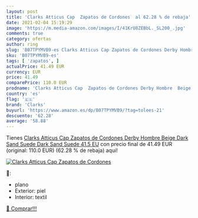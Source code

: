 ```yaml
---
layout: post
title: 'Clarks Atticus Cap  Zapatos de Cordones  al 62.28 % de rebaja'
date: 2021-02-04 15:19:29
image: 'https://m.media-amazon.com/images/I/41KrU8ZEBbL._SL200_.jpg'
comments: true
category: ofertas
author: ring
slug: 'B07TPYMVB9-es Clarks Atticus Cap Zapatos de Cordones Derby Hombre Beige...'
sku: 'B07TPYMVB9-es'
tags: [ 'zapatos', ]
actualPrice: 41.49 EUR
currency: EUR
price: 41.49
comparePrice: 110.0 EUR
prodname: 'Clarks Atticus Cap  Zapatos de Cordones Derby Hombre  Beige  Dark Sand Suede Dark Sand Suede   41.5 EU'
country: 'es'
flag: '🇪🇸'
brand: 'Clarks'
buyurl: 'https://www.amazon.es/dp/B07TPYMVB9/?tag=tolees-21'
descuento: '62.28'
average: '58.88'
---
```


Tienes [Clarks Atticus Cap  Zapatos de Cordones Derby Hombre  Beige  Dark Sand Suede Dark Sand Suede   41.5 EU](https://www.amazon.es/dp/B07TPYMVB9/?tag=tolees-21) con precio final de  41.49 EUR (original: 110.0 EUR) (62.28 %  de rebaja) aqui!

[![Clarks Atticus Cap  Zapatos de Cordones ](https://m.media-amazon.com/images/I/41KrU8ZEBbL._SL200_.jpg)](https://www.amazon.es/dp/B07TPYMVB9/?tag=tolees-21)

🔎:

- plano
- Exterior: piel
- Interior: textil

[🛒 Comprar!!!](https://www.amazon.es/dp/B07TPYMVB9/?tag=tolees-21)
